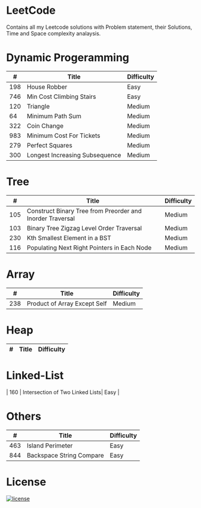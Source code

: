 # LeetCode
Contains all my Leetcode solutions with Problem statement, their Solutions, Time and Space complexity analaysis.

# Dynamic Progeramming 
| # | Title | Difficulty | 
| --- | --- | --- |
| 198 | House Robber | Easy |
| 746 | Min Cost Climbing Stairs | Easy |
| 120 | Triangle | Medium |
| 64 | Minimum Path Sum | Medium |
| 322 | Coin Change | Medium |
| 983 | Minimum Cost For Tickets | Medium |
| 279 | Perfect Squares | Medium |
| 300 | Longest Increasing Subsequence | Medium |

# Tree
| # | Title | Difficulty |
| --- | --- | --- |
| 105 | Construct Binary Tree from Preorder and Inorder Traversal | Medium |
| 103 | Binary Tree Zigzag Level Order Traversal | Medium |
| 230 | Kth Smallest Element in a BST | Medium |
| 116 | Populating Next Right Pointers in Each Node | Medium |

# Array
| # | Title | Difficulty |
| --- | --- | --- |
| 238 | Product of Array Except Self | Medium |

# Heap
| # | Title | Difficulty |
| --- | --- | --- |

# Linked-List
| 160 | Intersection of Two Linked Lists| Easy |

# Others
| # | Title | Difficulty |
| --- | --- | --- |
| 463 | Island Perimeter | Easy |
| 844 | Backspace String Compare | Easy |


# License

[![license](https://img.shields.io/github/license/DAVFoundation/captain-n3m0.svg?style=flat-square)](https://github.com/DAVFoundation/captain-n3m0/blob/master/LICENSE)
